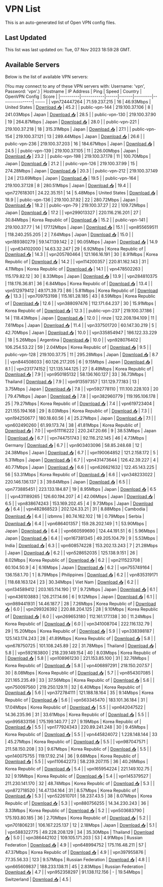 # VPN List

This is an auto-generated list of Open VPN config files.

## Last Updated

This list was last updated on: Tue, 07 Nov 2023 18:59:28 GMT.

## Available Servers

Below is the list of available VPN servers:

(You may connect to any of these VPN servers with: Username: 'vpn', Password: 'vpn'.)
| Hostname | IP Address | Ping | Speed | Country | OpenVPN Config | Score |
|----------|------------|------|-------|---------|----------------| ----- |
| vpn724447264 | 71.59.237.215 | 16 | 46.93Mbps | United States | [Download 📥](./configs/server_0_US.ovpn) | 45.2 |
| public-vpn-144 | 219.100.37.106 | 8 | 241.03Mbps | Japan | [Download 📥](./configs/server_1_JP.ovpn) | 28.5 |
| public-vpn-130 | 219.100.37.90 | 19 | 264.87Mbps | Japan | [Download 📥](./configs/server_2_JP.ovpn) | 28.0 |
| public-vpn-221 | 219.100.37.218 | 18 | 315.31Mbps | Japan | [Download 📥](./configs/server_3_JP.ovpn) | 27.1 |
| public-vpn-154 | 219.100.37.121 | 13 | 289.44Mbps | Japan | [Download 📥](./configs/server_4_JP.ovpn) | 26.6 |
| public-vpn-236 | 219.100.37.203 | 16 | 184.67Mbps | Japan | [Download 📥](./configs/server_5_JP.ovpn) | 24.5 |
| public-vpn-139 | 219.100.37.105 | 11 | 226.00Mbps | Japan | [Download 📥](./configs/server_6_JP.ovpn) | 23.2 |
| public-vpn-198 | 219.100.37.178 | 11 | 100.70Mbps | Japan | [Download 📥](./configs/server_7_JP.ovpn) | 21.2 |
| public-vpn-126 | 219.100.37.99 | 15 | 274.28Mbps | Japan | [Download 📥](./configs/server_8_JP.ovpn) | 20.3 |
| public-vpn-212 | 219.100.37.149 | 24 | 213.69Mbps | Japan | [Download 📥](./configs/server_9_JP.ovpn) | 19.5 |
| public-vpn-164 | 219.100.37.128 | 8 | 280.51Mbps | Japan | [Download 📥](./configs/server_10_JP.ovpn) | 19.4 |
| vpn727618301 | 24.22.35.151 | 14 | 5.48Mbps | United States | [Download 📥](./configs/server_11_US.ovpn) | 18.9 |
| public-vpn-136 | 219.100.37.92 | 22 | 280.72Mbps | Japan | [Download 📥](./configs/server_12_JP.ovpn) | 18.2 |
| public-vpn-79 | 219.100.37.27 | 22 | 109.72Mbps | Japan | [Download 📥](./configs/server_13_JP.ovpn) | 17.2 |
| vpn299013327 | 220.116.216.201 | 27 | 30.84Mbps | Korea Republic of | [Download 📥](./configs/server_14_KR.ovpn) | 15.2 |
| public-vpn-141 | 219.100.37.77 | 14 | 177.12Mbps | Japan | [Download 📥](./configs/server_15_JP.ovpn) | 15.1 |
| vpn855659511 | 118.240.255.205 | 2 | 7.64Mbps | Japan | [Download 📥](./configs/server_16_JP.ovpn) | 15.0 |
| vpn189380279 | 59.147.139.142 | 2 | 90.05Mbps | Japan | [Download 📥](./configs/server_17_JP.ovpn) | 14.9 |
| vpn634102000 | 14.63.32.247 | 29 | 6.92Mbps | Korea Republic of | [Download 📥](./configs/server_18_KR.ovpn) | 14.3 |
| vpn205780464 | 121.166.16.191 | 30 | 8.91Mbps | Korea Republic of | [Download 📥](./configs/server_19_KR.ovpn) | 14.2 |
| vpn114200357 | 220.81.162.143 | 31 | 4.11Mbps | Korea Republic of | [Download 📥](./configs/server_20_KR.ovpn) | 14.1 |
| vpn478502263 | 115.179.82.12 | 30 | 8.33Mbps | Japan | [Download 📥](./configs/server_21_JP.ovpn) | 13.9 |
| vpn284810375 | 118.176.36.81 | 36 | 6.84Mbps | Korea Republic of | [Download 📥](./configs/server_22_KR.ovpn) | 13.4 |
| vpn512979412 | 49.171.39.73 | 86 | 5.81Mbps | Korea Republic of | [Download 📥](./configs/server_23_KR.ovpn) | 13.3 |
| vpn709753198 | 115.161.28.185 | 43 | 8.59Mbps | Korea Republic of | [Download 📥](./configs/server_24_KR.ovpn) | 12.6 |
| vpn388097476 | 112.171.64.237 | 30 | 15.91Mbps | Korea Republic of | [Download 📥](./configs/server_25_KR.ovpn) | 12.3 |
| public-vpn-237 | 219.100.37.186 | 14 | 118.43Mbps | Japan | [Download 📥](./configs/server_26_JP.ovpn) | 12.0 |
| rinze | 122.208.194.109 | 11 | 7.61Mbps | Japan | [Download 📥](./configs/server_27_JP.ovpn) | 11.4 |
| vpn337501720 | 60.147.30.219 | 5 | 42.70Mbps | Japan | [Download 📥](./configs/server_28_JP.ovpn) | 10.0 |
| vpn335854947 | 186.122.33.229 | 18 | 5.26Mbps | Argentina | [Download 📥](./configs/server_29_AR.ovpn) | 10.0 |
| vpn928076402 | 106.254.53.22 | 59 | 2.04Mbps | Korea Republic of | [Download 📥](./configs/server_30_KR.ovpn) | 9.5 |
| public-vpn-128 | 219.100.37.75 | 11 | 295.28Mbps | Japan | [Download 📥](./configs/server_31_JP.ovpn) | 8.7 |
| vpn844508033 | 60.126.217.205 | 6 | 9.15Mbps | Japan | [Download 📥](./configs/server_32_JP.ovpn) | 8.1 |
| vpn231774152 | 121.135.144.125 | 27 | 8.49Mbps | Korea Republic of | [Download 📥](./configs/server_33_KR.ovpn) | 7.9 |
| vpn950185132 | 58.136.160.127 | 33 | 36.73Mbps | Thailand | [Download 📥](./configs/server_34_TH.ovpn) | 7.9 |
| vpn913597357 | 131.129.77.183 | 13 | 3.75Mbps | Japan | [Download 📥](./configs/server_35_JP.ovpn) | 7.8 |
| vpn592778110 | 111.100.228.103 | 20 | 79.47Mbps | Japan | [Download 📥](./configs/server_36_JP.ovpn) | 7.8 |
| vpn382960779 | 119.195.106.178 | 25 | 79.27Mbps | Korea Republic of | [Download 📥](./configs/server_37_KR.ovpn) | 7.4 |
| vpn619723404 | 221.155.194.168 | 29 | 8.03Mbps | Korea Republic of | [Download 📥](./configs/server_38_KR.ovpn) | 7.3 |
| vpn194250677 | 180.18.60.56 | 4 | 25.27Mbps | Japan | [Download 📥](./configs/server_39_JP.ovpn) | 7.1 |
| vpn602490260 | 61.99.173.74 | 38 | 41.81Mbps | Korea Republic of | [Download 📥](./configs/server_40_KR.ovpn) | 7.0 |
| vpn511116222 | 220.247.20.66 | 9 | 38.53Mbps | Japan | [Download 📥](./configs/server_41_JP.ovpn) | 6.7 |
| vpn744751743 | 92.116.212.145 | 46 | 4.73Mbps | Germany | [Download 📥](./configs/server_42_DE.ovpn) | 6.7 |
| vpn903403096 | 58.85.248.68 | 12 | 24.38Mbps | Japan | [Download 📥](./configs/server_43_JP.ovpn) | 6.7 |
| vpn190064852 | 121.2.158.172 | 5 | 5.31Mbps | Japan | [Download 📥](./configs/server_44_JP.ovpn) | 6.7 |
| vpn431473644 | 126.42.39.227 | 4 | 40.77Mbps | Japan | [Download 📥](./configs/server_45_JP.ovpn) | 6.6 |
| vpn626621632 | 122.45.143.225 | 56 | 53.31Mbps | Korea Republic of | [Download 📥](./configs/server_46_KR.ovpn) | 6.6 |
| vpn348233022 | 220.146.136.137 | 3 | 39.64Mbps | Japan | [Download 📥](./configs/server_47_JP.ovpn) | 6.5 |
| vpn773885451 | 223.133.184.87 | 19 | 8.95Mbps | Japan | [Download 📥](./configs/server_48_JP.ovpn) | 6.5 |
| vpn431189265 | 126.60.194.207 | 4 | 42.06Mbps | Japan | [Download 📥](./configs/server_49_JP.ovpn) | 6.5 |
| vpn838674243 | 153.169.202.45 | 4 | 9.73Mbps | Japan | [Download 📥](./configs/server_50_JP.ovpn) | 6.4 |
| vpn482868523 | 202.124.33.21 | 31 | 8.88Mbps | Cambodia | [Download 📥](./configs/server_51_KH.ovpn) | 6.4 |
| izbmns | 80.74.162.102 | 18 | 0.79Mbps | Serbia | [Download 📥](./configs/server_52_RS.ovpn) | 6.4 |
| vpn686401357 | 159.28.202.149 | 1 | 53.90Mbps | Japan | [Download 📥](./configs/server_53_JP.ovpn) | 6.4 |
| vpn660599690 | 124.44.191.51 | 6 | 5.96Mbps | Japan | [Download 📥](./configs/server_54_JP.ovpn) | 6.4 |
| vpn167381345 | 49.205.104.79 | 9 | 5.53Mbps | India | [Download 📥](./configs/server_55_IN.ovpn) | 6.3 |
| vpn608574228 | 153.202.13.243 | 7 | 21.28Mbps | Japan | [Download 📥](./configs/server_56_JP.ovpn) | 6.2 |
| vpn528652035 | 125.138.9.151 | 26 | 8.02Mbps | Korea Republic of | [Download 📥](./configs/server_57_KR.ovpn) | 6.2 |
| vpn211523708 | 60.104.50.9 | 4 | 6.16Mbps | Japan | [Download 📥](./configs/server_58_JP.ovpn) | 6.2 |
| vpn755749164 | 136.158.1.70 | 1 | 8.79Mbps | Philippines | [Download 📥](./configs/server_59_PH.ovpn) | 6.2 |
| vpn835319171 | 118.68.163.124 | 23 | 30.34Mbps | Viet Nam | [Download 📥](./configs/server_60_VN.ovpn) | 6.2 |
| vpn134589412 | 203.165.114.190 | 17 | 9.72Mbps | Japan | [Download 📥](./configs/server_61_JP.ovpn) | 6.1 |
| vpn436103883 | 126.217.14.66 | 6 | 9.12Mbps | Japan | [Download 📥](./configs/server_62_JP.ovpn) | 6.1 |
| vpn989441931 | 14.46.187.7 | 28 | 7.26Mbps | Korea Republic of | [Download 📥](./configs/server_63_KR.ovpn) | 6.0 |
| vpn299326392 | 220.88.204.125 | 28 | 9.10Mbps | Korea Republic of | [Download 📥](./configs/server_64_KR.ovpn) | 6.0 |
| vpn269653180 | 112.161.177.138 | 30 | 11.24Mbps | Korea Republic of | [Download 📥](./configs/server_65_KR.ovpn) | 6.0 |
| vpn341008704 | 222.116.132.79 | 29 | 15.20Mbps | Korea Republic of | [Download 📥](./configs/server_66_KR.ovpn) | 5.9 |
| vpn338398187 | 125.143.174.243 | 28 | 41.89Mbps | Korea Republic of | [Download 📥](./configs/server_67_KR.ovpn) | 5.8 |
| vpn678750725 | 101.108.245.89 | 22 | 31.78Mbps | Thailand | [Download 📥](./configs/server_68_TH.ovpn) | 5.8 |
| vpn592163800 | 218.239.149.154 | 40 | 8.03Mbps | Korea Republic of | [Download 📥](./configs/server_69_KR.ovpn) | 5.8 |
| vpn108961230 | 221.153.85.100 | 31 | 32.76Mbps | Korea Republic of | [Download 📥](./configs/server_70_KR.ovpn) | 5.8 |
| vpn406897291 | 218.150.207.57 | 30 | 8.08Mbps | Korea Republic of | [Download 📥](./configs/server_71_KR.ovpn) | 5.7 |
| vpn854307085 | 221.165.235.49 | 33 | 37.56Mbps | Korea Republic of | [Download 📥](./configs/server_72_KR.ovpn) | 5.6 |
| vpn750097560 | 219.250.129.11 | 32 | 6.40Mbps | Korea Republic of | [Download 📥](./configs/server_73_KR.ovpn) | 5.6 |
| vpn372784111 | 121.188.18.164 | 35 | 9.14Mbps | Korea Republic of | [Download 📥](./configs/server_74_KR.ovpn) | 5.6 |
| vpn563345470 | 183.101.36.184 | 31 | 17.04Mbps | Korea Republic of | [Download 📥](./configs/server_75_KR.ovpn) | 5.5 |
| vpn642047522 | 14.36.235.96 | 31 | 33.61Mbps | Korea Republic of | [Download 📥](./configs/server_76_KR.ovpn) | 5.5 |
| vpn995833156 | 175.199.140.77 | 27 | 9.19Mbps | Korea Republic of | [Download 📥](./configs/server_77_KR.ovpn) | 5.5 |
| vpn177924343 | 220.89.241.248 | 30 | 9.45Mbps | Korea Republic of | [Download 📥](./configs/server_78_KR.ovpn) | 5.5 |
| vpn445824072 | 1.228.148.144 | 33 | 45.27Mbps | Korea Republic of | [Download 📥](./configs/server_79_KR.ovpn) | 5.5 |
| vpn987047571 | 211.58.150.208 | 33 | 9.67Mbps | Korea Republic of | [Download 📥](./configs/server_80_KR.ovpn) | 5.5 |
| vpn140075755 | 119.17.92.214 | 36 | 9.68Mbps | Korea Republic of | [Download 📥](./configs/server_81_KR.ovpn) | 5.5 |
| vpn110642273 | 58.239.207.115 | 36 | 40.26Mbps | Korea Republic of | [Download 📥](./configs/server_82_KR.ovpn) | 5.4 |
| vpn165954224 | 221.149.102.75 | 32 | 9.19Mbps | Korea Republic of | [Download 📥](./configs/server_83_KR.ovpn) | 5.4 |
| vpn145379527 | 211.230.141.170 | 32 | 48.74Mbps | Korea Republic of | [Download 📥](./configs/server_84_KR.ovpn) | 5.3 |
| vpn872718520 | 14.47.134.164 | 31 | 8.57Mbps | Korea Republic of | [Download 📥](./configs/server_85_KR.ovpn) | 5.3 |
| vpn522610701 | 58.237.43.5 | 38 | 8.07Mbps | Korea Republic of | [Download 📥](./configs/server_86_KR.ovpn) | 5.3 |
| vpn880756255 | 14.34.230.243 | 36 | 3.33Mbps | Korea Republic of | [Download 📥](./configs/server_87_KR.ovpn) | 5.2 |
| vpn503683790 | 175.193.80.185 | 36 | 2.70Mbps | Korea Republic of | [Download 📥](./configs/server_88_KR.ovpn) | 5.2 |
| vpn701806231 | 106.167.225.137 | 12 | 2.18Mbps | Japan | [Download 📥](./configs/server_89_JP.ovpn) | 5.1 |
| vpn588322775 | 49.228.208.129 | 34 | 35.30Mbps | Thailand | [Download 📥](./configs/server_90_TH.ovpn) | 5.0 |
| vpn386442102 | 109.105.171.203 | 53 | 4.91Mbps | Russian Federation | [Download 📥](./configs/server_91_RU.ovpn) | 4.9 |
| vpn648994752 | 175.116.48.211 | 57 | 47.37Mbps | Korea Republic of | [Download 📥](./configs/server_92_KR.ovpn) | 4.9 |
| vpn397955876 | 77.35.56.33 | 123 | 9.57Mbps | Russian Federation | [Download 📥](./configs/server_93_RU.ovpn) | 4.8 |
| vpn665609837 | 188.233.138.11 | 45 | 2.83Mbps | Russian Federation | [Download 📥](./configs/server_94_RU.ovpn) | 4.7 |
| vpn952358297 | 91.138.112.156 | - | 19.54Mbps | Switzerland | [Download 📥](./configs/server_95_CH.ovpn) | 4.5 |
